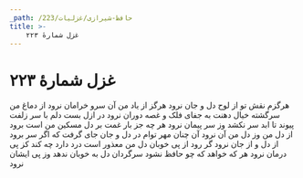 ```yaml
---
_path: /حافظ-شیرازی/غزلیات/223
title: >-
    غزل شمارهٔ ۲۲۳
---
```

# غزل شمارهٔ ۲۲۳

هرگزم نقش تو از لوح دل و جان نرود
هرگز از یاد من آن سرو خرامان نرود
از دماغ من سرگشته خیال دهنت
به جفای فلک و غصه دوران نرود
در ازل بست دلم با سر زلفت پیوند
تا ابد سر نکشد وز سر پیمان نرود
هر چه جز بار غمت بر دل مسکین من است
برود از دل من وز دل من آن نرود
آن چنان مهر توام در دل و جان جای گرفت
که اگر سر برود از دل و از جان نرود
گر رود از پی خوبان دل من معذور است
درد دارد چه کند کز پی درمان نرود
هر که خواهد که چو حافظ نشود سرگردان
دل به خوبان ندهد وز پی ایشان نرود
